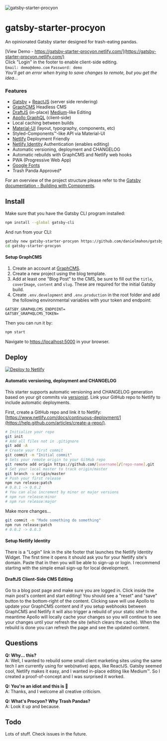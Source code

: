 ![gatsby-starter-procyon](https://github.com/danielmahon/gatsby-starter-procyon/raw/master/static/logo.png)

# gatsby-starter-procyon

An opinionated Gatsby starter designed for trash-eating pandas.

[View Demo - https://gatsby-starter-procyon.netlify.com/](https://gatsby-starter-procyon.netlify.com/)  
Click "Login" in the footer to enable client-side editing.  
`Email: demo@demo.com` `Password: demo`  
_You'll get an error when trying to save changes to remote, but you get the idea..._

### Features

* [Gatsby](https://www.gatsbyjs.org/) + [ReactJS](https://reactjs.org/) (server side rendering)
* [GraphCMS](https://graphcms.com/) Headless CMS
* [DraftJS](https://draftjs.org/) (in-place) [Medium](https://medium.com)-like Editing
* [Apollo GraphQL](https://www.apollographql.com/) (client-side)
* Local caching between builds
* [Material-UI](https://material-ui-next.com/) (layout, typography, components, etc)
* Styled-Components™-like API via Material-UI
* [Netlify](https://www.netlify.com/) Deployment Friendly
* [Netlify Identity](https://www.netlify.com/docs/identity/) Authentication (enables editing)
* Automatic versioning, deployment and CHANGELOG
* Automatic rebuilds with GraphCMS and Netlify web hooks
* PWA (Progressive Web App)
* [Google Fonts](https://fonts.google.com/)
* Trash Panda Approved\*

For an overview of the project structure please refer to the [Gatsby documentation - Building with Components](https://www.gatsbyjs.org/docs/building-with-components/).

## Install

Make sure that you have the Gatsby CLI program installed:

```sh
npm install --global gatsby-cli
```

And run from your CLI:

```sh
gatsby new gatsby-starter-procyon https://github.com/danielmahon/gatsby-starter-procyon
cd gatsby-starter-procyon
```

#### Setup GraphCMS

1.  Create an account at [GraphCMS](https://graphcms.com).
2.  Create a new project using the blog template.
3.  Add at least one "Blog Post" to the CMS, be sure to fill out the `title`, `coverImage`, `content` and `slug`. These are required for the initial Gatsby build.
4.  Create `.env.development` and `.env.production` in the root folder and add the following environmental variables with your token and endpoint:

```
GATSBY_GRAPHQLCMS_ENDPOINT=
GATSBY_GRAPHQLCMS_TOKEN=
```

Then you can run it by:

```sh
npm start
```

Navigate to [https://localhost:5000](https://localhost:5000) in your browser.

## Deploy

[![Deploy to Netlify](https://www.netlify.com/img/deploy/button.svg)](https://app.netlify.com/start/deploy?repository=https://github.com/danielmahon/gatsby-starter-procyon)

#### Automatic versioning, deployment and CHANGELOG

This starter supports automatic versioning and CHANGELOG generation based on your git commits via [versionist](https://github.com/resin-io/versionist). Link your GitHub repo to Netlify to include automatic deployments.

First, create a GitHub repo and link it to Netlify:  
[https://www.netlify.com/docs/continuous-deployment/](https://help.github.com/articles/create-a-repo/).

```sh
# Initialize your repo
git init
# Add all files not in .gitignore
git add -A
# Create your first commit
git commit -m "Initial commit"
# Sets your remote origin to your GitHub repo
git remote add origin https://github.com/[username]/[repo-name].git
# Set your local master to track origin/master
git branch -u origin/master
# Push your first release
npm run release:patch
# 0.0.1 -> 0.0.2
# You can also increment by minor or major versions
# npm run release:minor
# npm run release:major
```

Make more changes...

```sh
git commit -m "Made something do something"
npm run release:patch
# 0.0.2 -> 0.0.3
```

#### Setup Netlify Identity

There is a "Login" link in the site footer that launches the Netlify Identity Widget. The first time it opens it should ask you for your Netlify site's domain. Paste that in then you will be able to sign-up or login. I recommend starting with the simple email sign-up for local development.

#### DraftJS Client-Side CMS Editing

Go to a blog post page and make sure you are logged in. Click inside the main post's content and start editing! You should see a "reset" and "save" button to the bottom-right of the content. Clicking save will use Apollo to update your GraphCMS content and if you setup webhooks between GraphCMS and Netlify it will also trigger a rebuild of your static site! In the meantime Apollo will locally cache your changes so you will continue to see your changes until your refresh the site (which clears the cache). When the rebuild is done you can refresh the page and see the updated content.

## Questions

**Q: Why... this?**  
A: Well, I wanted to rebuild some small client marketing sites using the same tech I am currently using for web(native) apps, like ReactJS. Gatsby seemed cool, Netlify makes it easy, and I wanted in-place editing like Medium™. So I created a proof-of-concept and I was surprised it worked.

**Q: You're an idiot and this is :poop:**  
A: Thanks, and I welcome all creative criticism.

**Q: What's Procyon? Why Trash Pandas?**  
A: Look it up and because.

## Todo

Lots of stuff. Check issues in the future.

